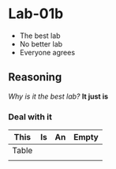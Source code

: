 # Lab-01b
- The best lab
- No better lab
- Everyone agrees

## Reasoning
_Why is it the best lab?_
**It just is**

### Deal with it

|This|Is|An|Empty|
|---|---|---|---|
|Table|   |   |   |
|   |   |   |   |